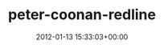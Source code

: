 ---
title:		"peter-coonan-redline"
type:		"upload"
description:		"TBC"
date:		"2012-01-13 15:33:03+00:00"
album:		"people"
filename:		"peter-coonan-redline.md"
series:		""
cl_public_id:		"people/peter-coonan-redline"
cl_version:		1497005524
format:		"tiff"
bytes:		3699608
width:		2560
height:		1440
exposure_mode:		"Auto"
program:		"Aperture-priority AE"
aperture:		"5.0"
focal_length:		"18.0 mm"
iso:		"400"
shutter_speed:		"1/160"
metering:		"Multi-segment"
flash:		"Off, Did not fire"
white_balance:		"Custom"
colour_temp:		"7750"
has_crop:		"false"
orientation:		"Horizontal (normal)"
camera_model:		"NIKON D7000"
lens_info:		"18-200mm f/3.5-5.6"
artist:		"Matt Finucane"
x_resolution:		"300"
y_resolution:		"300"
---